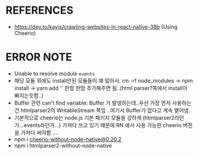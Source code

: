 # REFERENCES
- https://dev.to/kayis/crawling-websites-in-react-native-38b (Using Cheerio)

# ERROR NOTE
- Unable to resolve module `events`
- 해당 모듈 외에도 install안된 모듈들이 꽤 많아서. rm -rf node_modules -> npm install -> yarn add '' 한땀 한땀 추가해주면 됨..(html parser?쪽에서 install이 빠지는듯함..)
- Buffer 관련  can't find variable: Buffer 가 발생하는데..우선 가장 먼저 사용하는건 htmlparser2의 WritableStream 쪽임 ..여기서 Buffer가 없다고 계속 뱉어냄.
- 기본적으로 cheerio는 node.js 기본 패키지 모듈을 강하게 (htmlparser2라던가...events라던가...) 가져다 쓰고 있기 때문에 RN 에서 사용 가능한 cheerio 버전을 가져다 써야함 ....
- npm i cheerio-without-node-native@0.20.2
- npm i htmlparser2-without-node-native

